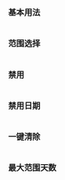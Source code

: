 ### 基本用法

``` vue demo src="../../examples/date-picker/base.vue"
```

### 范围选择

``` vue demo src="../../examples/date-picker/type.vue"
```

### 禁用

``` vue demo src="../../examples/date-picker/disabled.vue"
```

### 禁用日期

``` vue demo src="../../examples/date-picker/disable-date.vue"
```

### 一键清除

``` vue demo src="../../examples/date-picker/clear.vue"
```

### 最大范围天数

``` vue demo src="../../examples/date-picker/maxdays.vue"
```

